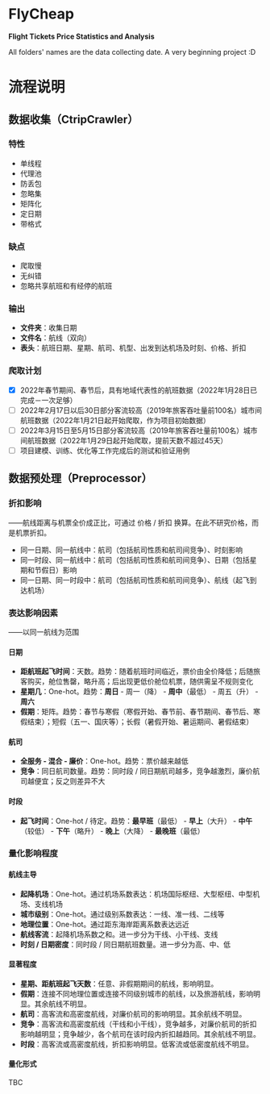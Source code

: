 # FlyCheap
**Flight Tickets Price Statistics and Analysis**

All folders' names are the data collecting date. A very beginning project :D

# 流程说明
## 数据收集（CtripCrawler）

### 特性

- 单线程
- 代理池
- 防丢包
- 忽略集
- 矩阵化
- 定日期
- 带格式

### 缺点

- 爬取慢
- 无纠错
- 忽略共享航班和有经停的航班

### 输出

- **文件夹**：收集日期
- **文件名**：航线（双向）
- **表头**：航班日期、星期、航司、机型、出发到达机场及时刻、价格、折扣

### 爬取计划

- [x] 2022年春节期间、春节后，具有地域代表性的航班数据（2022年1月28日已完成－一次足够）
- [ ] 2022年2月17日以后30日部分客流较高（2019年旅客吞吐量前100名）城市间航班数据（2022年1月21日起开始爬取，作为项目初始数据）
- [ ] 2022年3月15日至5月15日部分客流较高（2019年旅客吞吐量前100名）城市间航班数据（2022年1月29日起开始爬取，提前天数不超过45天）
- [ ] 项目建模、训练、优化等工作完成后的测试和验证用例

## 数据预处理（Preprocessor）

### 折扣影响

——航线距离与机票全价成正比，可通过 价格 / 折扣 换算。在此不研究价格，而是机票折扣。

- 同一日期、同一航线中：航司（包括航司性质和航司间竞争）、时刻影响
- 同一时段、同一航线中：航司（包括航司性质和航司间竞争）、日期（包括星期和节假日）影响
- 同一日期、同一时段中：航司（包括航司性质和航司间竞争）、航线（起飞到达机场）

### 表达影响因素

——以同一航线为范围

#### 日期

- **距航班起飞时间**：天数。趋势：随着航班时间临近，票价由全价降低；后随旅客购买，舱位售罄，略升高；后出现更低价舱位机票，随供需呈不规则变化
- **星期几**：One-hot。趋势：**周日** - 周一（降） - **周中**（最低） - 周五（升） - **周六**
- **假期**：矩阵。趋势：春节与寒假（寒假开始、春节前、春节期间、春节后、寒假结束）；短假（五一、国庆等）；长假（暑假开始、暑运期间、暑假结束）

#### 航司

- **全服务 - 混合 - 廉价**：One-hot。趋势：票价越来越低
- **竞争**：同日航司数量。趋势：同时段 / 同日期航司越多，竞争越激烈，廉价航司越便宜；反之则差异不大

#### 时段

- **起飞时间**：One-hot / 待定。趋势：**最早班**（最低） - **早上**（大升） - **中午**（较低） - **下午**（略升） - **晚上**（大降） - **最晚班**（最低）

### 量化影响程度

#### 航线主导

- **起降机场**：One-hot。通过机场系数表达：机场国际枢纽、大型枢纽、中型机场、支线机场
- **城市级别**：One-hot。通过级别系数表达：一线、准一线、二线等
- **地理位置**：One-hot。通过距东海岸距离系数表达远近
- **航线客流**：起降机场系数之和。进一步分为干线、小干线、支线
- **时刻 / 日期密度**：同时段 / 同日期航班数量。进一步分为高、中、低

#### 显著程度

- **星期、距航班起飞天数**：任意、非假期期间的航线，影响明显。
- **假期**：连接不同地理位置或连接不同级别城市的航线，以及旅游航线，影响明显。其余航线不明显。
- **航司**：高客流和高密度航线，对廉价航司的影响明显。其余航线不明显。
- **竞争**：高客流和高密度航线（干线和小干线），竞争越多，对廉价航司的折扣影响越明显；竞争越少，各个航司在该时段内折扣越趋同。其余航线不明显。
- **时段**：高客流或高密度航线，折扣影响明显。低客流或低密度航线不明显。

#### 量化形式

TBC